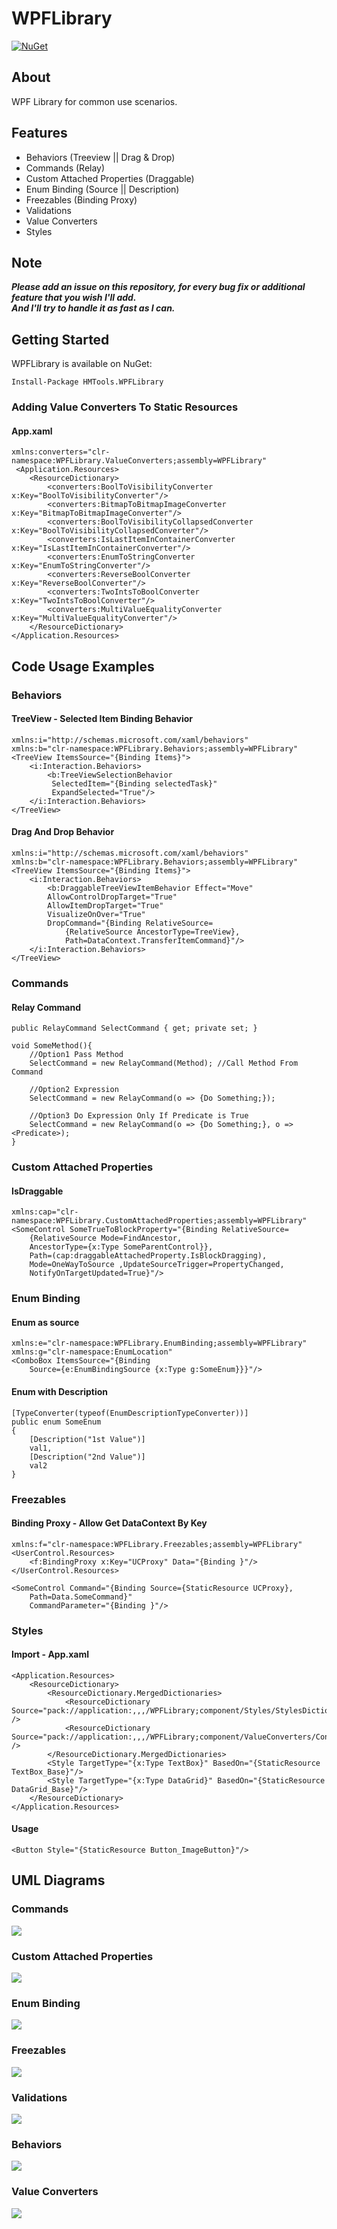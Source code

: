 


# WPFLibrary
[![NuGet](https://img.shields.io/nuget/v/HMTools.WPFLibrary.svg)](https://www.nuget.org/packages/HMTools.WPFLibrary)

## About
WPF Library for common use scenarios.

## Features
- Behaviors (Treeview || Drag & Drop)
- Commands (Relay)
- Custom Attached Properties (Draggable)
- Enum Binding (Source || Description)
- Freezables (Binding Proxy)
- Validations
- Value Converters
- Styles

## Note
***Please add an issue on this repository, for every bug fix or additional feature that you wish I'll add.</br>
And I'll try to handle it as fast as I can.***

## Getting Started
WPFLibrary is available on NuGet:
```
Install-Package HMTools.WPFLibrary 
```
### Adding Value Converters To Static Resources
#### App.xaml
	xmlns:converters="clr-namespace:WPFLibrary.ValueConverters;assembly=WPFLibrary"
	 <Application.Resources>
        <ResourceDictionary>
            <converters:BoolToVisibilityConverter x:Key="BoolToVisibilityConverter"/>
            <converters:BitmapToBitmapImageConverter x:Key="BitmapToBitmapImageConverter"/>
            <converters:BoolToVisibilityCollapsedConverter x:Key="BoolToVisibilityCollapsedConverter"/>
            <converters:IsLastItemInContainerConverter x:Key="IsLastItemInContainerConverter"/>
            <converters:EnumToStringConverter x:Key="EnumToStringConverter"/>
            <converters:ReverseBoolConverter x:Key="ReverseBoolConverter"/>
            <converters:TwoIntsToBoolConverter x:Key="TwoIntsToBoolConverter"/>
            <converters:MultiValueEqualityConverter x:Key="MultiValueEqualityConverter"/>
        </ResourceDictionary>
    </Application.Resources>
    
## Code Usage Examples
### Behaviors
#### TreeView - Selected Item Binding Behavior
    xmlns:i="http://schemas.microsoft.com/xaml/behaviors"
    xmlns:b="clr-namespace:WPFLibrary.Behaviors;assembly=WPFLibrary"
    <TreeView ItemsSource="{Binding Items}">
	    <i:Interaction.Behaviors>
	        <b:TreeViewSelectionBehavior
             SelectedItem="{Binding selectedTask}" 
             ExpandSelected="True"/>
	    </i:Interaction.Behaviors>
    </TreeView>

#### Drag And Drop Behavior
    xmlns:i="http://schemas.microsoft.com/xaml/behaviors"
    xmlns:b="clr-namespace:WPFLibrary.Behaviors;assembly=WPFLibrary"
    <TreeView ItemsSource="{Binding Items}">
	    <i:Interaction.Behaviors>
	        <b:DraggableTreeViewItemBehavior Effect="Move"
	        AllowControlDropTarget="True" 
	        AllowItemDropTarget="True"
	        VisualizeOnOver="True"
	        DropCommand="{Binding RelativeSource=
		        {RelativeSource AncestorType=TreeView}, 
		        Path=DataContext.TransferItemCommand}"/>
	    </i:Interaction.Behaviors>
    </TreeView>
### Commands
#### Relay Command
	public RelayCommand SelectCommand { get; private set; }
	
	void SomeMethod(){
		//Option1 Pass Method
		SelectCommand = new RelayCommand(Method); //Call Method From Command
		
		//Option2 Expression
		SelectCommand = new RelayCommand(o => {Do Something;});
		
		//Option3 Do Expression Only If Predicate is True
		SelectCommand = new RelayCommand(o => {Do Something;}, o => <Predicate>);
	}

### Custom Attached Properties
#### IsDraggable
	xmlns:cap="clr-namespace:WPFLibrary.CustomAttachedProperties;assembly=WPFLibrary"
	<SomeControl SomeTrueToBlockProperty="{Binding RelativeSource=
		{RelativeSource Mode=FindAncestor,
		AncestorType={x:Type SomeParentControl}},
		Path=(cap:draggableAttachedProperty.IsBlockDragging),
		Mode=OneWayToSource ,UpdateSourceTrigger=PropertyChanged,
		NotifyOnTargetUpdated=True}"/>

### Enum Binding
#### Enum as source
	xmlns:e="clr-namespace:WPFLibrary.EnumBinding;assembly=WPFLibrary"
    xmlns:g="clr-namespace:EnumLocation"
	<ComboBox ItemsSource="{Binding 
		Source={e:EnumBindingSource {x:Type g:SomeEnum}}}"/>

#### Enum with Description
	[TypeConverter(typeof(EnumDescriptionTypeConverter))]
    public enum SomeEnum
    {
	    [Description("1st Value")]
        val1,
        [Description("2nd Value")]
        val2
    }

### Freezables
#### Binding Proxy - Allow Get DataContext By Key
	xmlns:f="clr-namespace:WPFLibrary.Freezables;assembly=WPFLibrary"
	<UserControl.Resources>
        <f:BindingProxy x:Key="UCProxy" Data="{Binding }"/>
    </UserControl.Resources>
    
	<SomeControl Command="{Binding Source={StaticResource UCProxy},
		Path=Data.SomeCommand}" 
		CommandParameter="{Binding }"/>

### Styles
#### Import - App.xaml
	<Application.Resources>
        <ResourceDictionary>
            <ResourceDictionary.MergedDictionaries>
                <ResourceDictionary Source="pack://application:,,,/WPFLibrary;component/Styles/StylesDictionary.xaml" />
                <ResourceDictionary Source="pack://application:,,,/WPFLibrary;component/ValueConverters/ConvertersDictionary.xaml" />
            </ResourceDictionary.MergedDictionaries>
            <Style TargetType="{x:Type TextBox}" BasedOn="{StaticResource TextBox_Base}"/>
            <Style TargetType="{x:Type DataGrid}" BasedOn="{StaticResource DataGrid_Base}"/>
        </ResourceDictionary>
    </Application.Resources>

#### Usage
	<Button Style="{StaticResource Button_ImageButton}"/>

## UML Diagrams
### Commands
![](./ReadmeResources/CommandsUML.svg?raw=1)
### Custom Attached Properties
![](./ReadmeResources/CustomAttachedPropertiesUML.svg?raw=1)
### Enum Binding
![](./ReadmeResources/EnumBindingUML.svg?raw=1)
### Freezables
![](./ReadmeResources/FreezablesUML.svg?raw=1)
### Validations
![](./ReadmeResources/ValidationsUML.svg?raw=1)
### Behaviors
![](./ReadmeResources/BehaviorsUML.svg?raw=1)
### Value Converters
![](./ReadmeResources/ValueConvertersUML.svg?raw=1)
